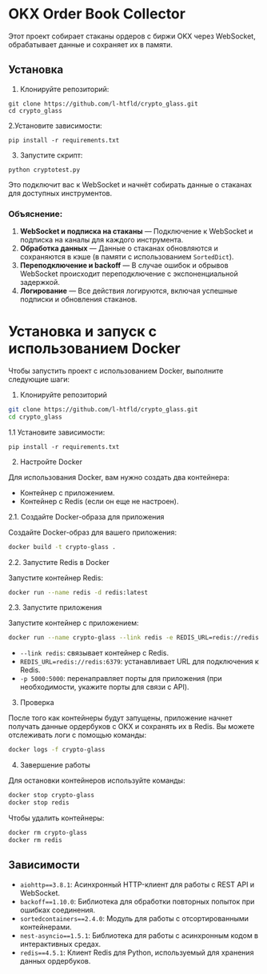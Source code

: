 # OKX Order Book Collector

Этот проект собирает стаканы ордеров с биржи OKX через WebSocket, обрабатывает данные и сохраняет их в памяти.

## Установка

1. Клонируйте репозиторий:

```
git clone https://github.com/l-htfld/crypto_glass.git
cd crypto_glass
```
2.Установите зависимости:

```
pip install -r requirements.txt
```
3. Запустите скрипт:

```
python cryptotest.py
```
Это подключит вас к WebSocket и начнёт собирать данные о стаканах для доступных инструментов.

### Объяснение:
1. **WebSocket и подписка на стаканы** — Подключение к WebSocket и подписка на каналы для каждого инструмента.
2. **Обработка данных** — Данные о стаканах обновляются и сохраняются в кэше (в памяти с использованием `SortedDict`).
3. **Переподключение и backoff** — В случае ошибок и обрывов WebSocket происходит переподключение с экспоненциальной задержкой.
4. **Логирование** — Все действия логируются, включая успешные подписки и обновления стаканов.


# Установка и запуск с использованием Docker

Чтобы запустить проект с использованием Docker, выполните следующие шаги:

1. Клонируйте репозиторий

```bash
git clone https://github.com/l-htfld/crypto_glass.git
cd crypto_glass
```
1.1 Установите зависимости:
```
pip install -r requirements.txt
```

2. Настройте Docker

Для использования Docker, вам нужно создать два контейнера:
- Контейнер с приложением.
- Контейнер с Redis (если он еще не настроен).

2.1. Создайте Docker-образа для приложения

Создайте Docker-образ для вашего приложения:

```bash
docker build -t crypto-glass .
```

2.2. Запустите Redis в Docker

Запустите контейнер Redis:

```bash
docker run --name redis -d redis:latest
```

2.3. Запустите приложения

Запустите контейнер с приложением:

```bash
docker run --name crypto-glass --link redis -e REDIS_URL=redis://redis:6379 -p 5000:5000 -d crypto-glass
```

- `--link redis`: связывает контейнер с Redis.
- `REDIS_URL=redis://redis:6379`: устанавливает URL для подключения к Redis.
- `-p 5000:5000`: перенаправляет порты для приложения (при необходимости, укажите порты для связи с API).

3. Проверка

После того как контейнеры будут запущены, приложение начнет получать данные ордербуков с OKX и сохранять их в Redis. Вы можете отслеживать логи с помощью команды:

```bash
docker logs -f crypto-glass
```

4. Завершение работы

Для остановки контейнеров используйте команды:

```bash
docker stop crypto-glass
docker stop redis
```

Чтобы удалить контейнеры:

```bash
docker rm crypto-glass
docker rm redis
```

## Зависимости

- `aiohttp==3.8.1`: Асинхронный HTTP-клиент для работы с REST API и WebSocket.
- `backoff==1.10.0`: Библиотека для обработки повторных попыток при ошибках соединения.
- `sortedcontainers==2.4.0`: Модуль для работы с отсортированными контейнерами.
- `nest-asyncio==1.5.1`: Библиотека для работы с асинхронным кодом в интерактивных средах.
- `redis==4.5.1`: Клиент Redis для Python, используемый для хранения данных ордербуков.
